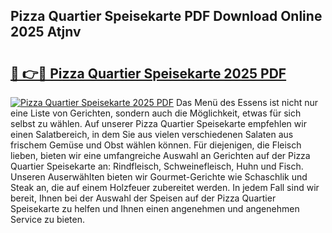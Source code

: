 ## Pizza Quartier Speisekarte PDF Download Online 2025 Atjnv

# <h2><a href="http://gca16tr.nevu.top/?p=Pizza+Quartier+Speisekarte">🔗 👉🔴 Pizza Quartier Speisekarte 2025 PDF</a></h2>

[![Pizza Quartier Speisekarte 2025 PDF](https://i.imgur.com/dBaPXMq.png)](http://gca16tr.nevu.top/?p=Pizza+Quartier+Speisekarte)
Das Menü des Essens ist nicht nur eine Liste von Gerichten, sondern auch die Möglichkeit, etwas für sich selbst zu wählen. Auf unserer Pizza Quartier Speisekarte empfehlen wir einen Salatbereich, in dem Sie aus vielen verschiedenen Salaten aus frischem Gemüse und Obst wählen können. Für diejenigen, die Fleisch lieben, bieten wir eine umfangreiche Auswahl an Gerichten auf der Pizza Quartier Speisekarte an: Rindfleisch, Schweinefleisch, Huhn und Fisch. Unseren Auserwählten bieten wir Gourmet-Gerichte wie Schaschlik und Steak an, die auf einem Holzfeuer zubereitet werden. In jedem Fall sind wir bereit, Ihnen bei der Auswahl der Speisen auf der Pizza Quartier Speisekarte zu helfen und Ihnen einen angenehmen und angenehmen Service zu bieten.
